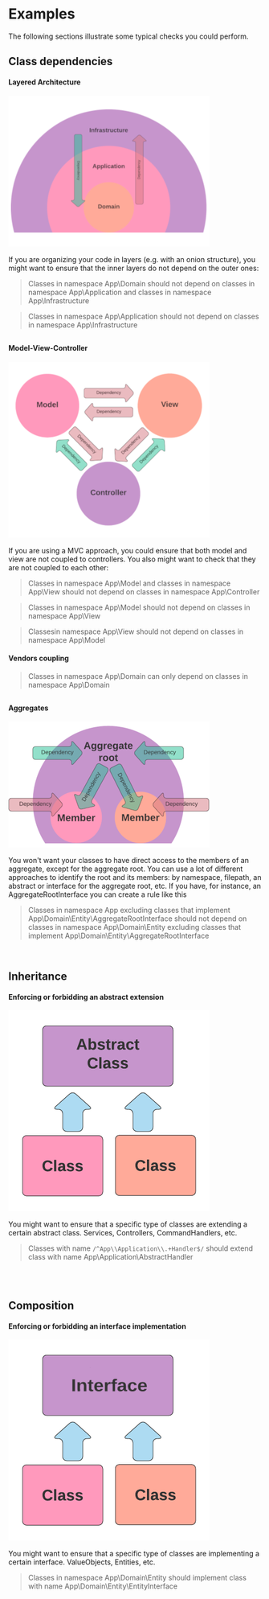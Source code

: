 # Examples

The following sections illustrate some typical checks you could perform.

## Class dependencies

#### Layered Architecture


![image-layered](assets/layered.png)

If you are organizing your code in layers (e.g. with an onion structure), you might want to ensure that
the inner layers do not depend on the outer ones:

>Classes in namespace App\Domain should not depend on classes in namespace App\Application and classes in namespace App\Infrastructure

>Classes in namespace App\Application should not depend on classes in namespace App\Infrastructure

<h2></h2>

#### Model-View-Controller

![image-mvc](assets/mvc.png)

If you are using a MVC approach, you could ensure that both model and view are not coupled to controllers. You also might want to check that they are not coupled to each other:

>Classes in namespace App\Model and classes in namespace App\View should not depend on classes in namespace App\Controller

>Classes in namespace App\Model should not depend on classes in namespace App\View

>Classesin namespace App\View should not depend on classes in namespace App\Model

#### Vendors coupling

>Classes in namespace App\Domain can only depend on classes in namespace App\Domain

<h2></h2>

#### Aggregates

![image-aggregates](assets/aggregates.png)

You won't want your classes to have direct access to the members of an aggregate, except for the aggregate root.
You can use a lot of different approaches to identify the root and its members: by namespace, filepath, an abstract or interface for the aggregate root, etc.
If you have, for instance, an AggregateRootInterface you can create a rule like this

>Classes in namespace App excluding classes that implement App\Domain\Entity\AggregateRootInterface should not depend on
>classes in namespace App\Domain\Entity excluding classes that implement App\Domain\Entity\AggregateRootInterface

<br />

## Inheritance

#### Enforcing or forbidding an abstract extension

![image-abstract](assets/abstract.png)

You might want to ensure that a specific type of classes are extending a certain abstract class. Services, Controllers, CommandHandlers, etc.

>Classes with name `/^App\\Application\\.+Handler$/` should extend class with name App\Application\AbstractHandler

<h2></h2>

<br />

## Composition

#### Enforcing or forbidding an interface implementation

![image-interface](assets/interface.png)

You might want to ensure that a specific type of classes are implementing a certain interface. ValueObjects, Entities, etc.

>Classes in namespace App\Domain\Entity should implement class with name App\Domain\Entity\EntityInterface

<h2></h2>

